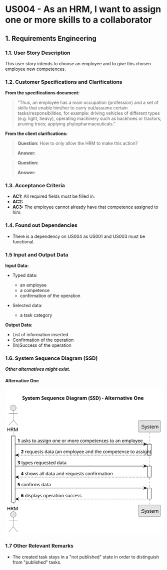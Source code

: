 # US004 -  As an HRM, I want to assign one or more skills to a collaborator


## 1. Requirements Engineering

### 1.1. User Story Description

This user story intends to choose an employee and to give this chosen employee new competences.

### 1.2. Customer Specifications and Clarifications 

**From the specifications document:**

>	"Thus, an employee has a main occupation (profession) and a set of skills that enable him/her to carry out/assume certain tasks/responsibilities, for example: driving vehicles of different types (e.g. light, heavy), operating machinery such as backhoes or tractors; pruning trees; applying phytopharmaceuticals." 

**From the client clarifications:**

> **Question:** How to only allow the HRM to make this action?
>
> **Answer:** 

> **Question:** 
> 
> **Answer:**
> 
### 1.3. Acceptance Criteria

* **AC1:** All required fields must be filled in.
* **AC2:** 
* **AC3:** The employee cannot already have that competence assigned to him.

### 1.4. Found out Dependencies

* There is a dependency on US004 as US001 and US003 must be functional.

### 1.5 Input and Output Data

**Input Data:**

* Typed data:
    * an employee
    * a competence
    * confirmation of the operation
	
* Selected data:
    * a task category 

**Output Data:**

* List of information inserted
* Confirmation of the operation
* (In)Success of the operation

### 1.6. System Sequence Diagram (SSD)

**_Other alternatives might exist._**

#### Alternative One

![us004-system-sequence-diagram-alternative-one-System_Sequence_Diagram__SSD____Alternative_One.svg](svg%2Fus004-system-sequence-diagram-alternative-one-System_Sequence_Diagram__SSD____Alternative_One.svg)

### 1.7 Other Relevant Remarks

* The created task stays in a "not published" state in order to distinguish from "published" tasks.